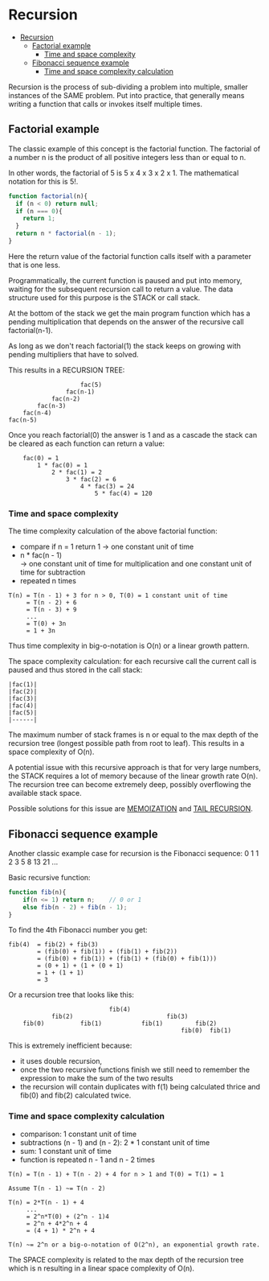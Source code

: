# Recursion
- [Recursion](#recursion)
  - [Factorial example](#factorial-example)
    - [Time and space complexity](#time-and-space-complexity)
  - [Fibonacci sequence example](#fibonacci-sequence-example)
    - [Time and space complexity calculation](#time-and-space-complexity-calculation)

Recursion is the process of sub-dividing a problem into multiple, smaller instances of the SAME problem. Put into practice, that generally means writing a function that calls or invokes itself multiple times.

## Factorial example
The classic example of this concept is the factorial function. The factorial of a number n is the product of all positive integers less than or equal to n. 

In other words, the factorial of 5 is 5 x 4 x 3 x 2 x 1. The mathematical notation for this is 5!.
```Javascript
function factorial(n){
  if (n < 0) return null;  
  if (n === 0){
    return 1;
  }
  return n * factorial(n - 1);
}
```
Here the return value of the factorial function calls itself with a parameter that is one less. 

Programmatically, the current function is paused and put into memory, waiting for the subsequent recursion call to return a value. The data structure used for this purpose is the STACK or call stack. 

At the bottom of the stack we get the main program function which has a pending multiplication that depends on the answer of the recursive call factorial(n-1).


As long as we don't reach factorial(1) the stack keeps on growing with pending multipliers that have to solved. 

This results in a RECURSION TREE:

                        fac(5)
                    fac(n-1)
                fac(n-2)
            fac(n-3)
        fac(n-4)
    fac(n-5)

Once you reach factorial(0) the answer is 1 and as a cascade the stack can be cleared as each function can return a value:
```
    fac(0) = 1
        1 * fac(0) = 1
            2 * fac(1) = 2
                3 * fac(2) = 6
                    4 * fac(3) = 24 
                        5 * fac(4) = 120     
```
### Time and space complexity
The time complexity calculation of the above factorial function: 
- compare if n = 1 return 1	-> one constant unit of time
- n * fac(n - 1) 	
    -> one constant unit of time for multiplication and one constant unit of time for subtraction
- repeated n times
```
T(n) = T(n - 1) + 3 for n > 0, T(0) = 1 constant unit of time
	 = T(n - 2) + 6
	 = T(n - 3) + 9
	 ...
	 = T(0) + 3n
	 = 1 + 3n
```
Thus time complexity in big-o-notation is O(n) or a linear growth pattern.

The space complexity calculation: for each recursive call the current call is paused and thus stored in the call stack:
```
|fac(1)|
|fac(2)|
|fac(3)|
|fac(4)|
|fac(5)|
|------|
```
The maximum number of stack frames is n or equal to the max depth of the recursion tree (longest possible path from root to leaf). This results in a space complexity of O(n).

A potential issue with this recursive approach is that for very large numbers, the STACK requires a lot of memory because of the linear growth rate O(n). The recursion tree can become extremely deep, possibly overflowing the available stack space.

Possible solutions for this issue are [MEMOIZATION](memoization.md) and [TAIL RECURSION](tail_recursion.md). 

## Fibonacci sequence example
Another classic example case for recursion is the Fibonacci sequence: 0 1 1 2 3 5 8 13 21 ...

Basic recursive function:
```javascript
function fib(n){
    if(n <= 1) return n;    // 0 or 1
    else fib(n - 2) + fib(n - 1);
}
```
To find the 4th Fibonacci number you get:
```
fib(4)	= fib(2) + fib(3)
		= (fib(0) + fib(1)) + (fib(1) + fib(2))
		= (fib(0) + fib(1)) + (fib(1) + (fib(0) + fib(1)))
 		= (0 + 1) + (1 + (0 + 1)
		= 1 + (1 + 1)
		= 3
```
Or a recursion tree that looks like this:
```
					        fib(4)
			fib(2)			                fib(3)
	fib(0)	        fib(1)	         fib(1)	        fib(2)
							                    fib(0)  fib(1)	
```
This is extremely inefficient because:
- it uses double recursion, 
- once the two recursive functions finish we still need to remember the expression to make the sum of the two results
- the recursion will contain duplicates with f(1) being calculated thrice and fib(0) and fib(2) calculated twice.

### Time and space complexity calculation
- comparison: 1 constant unit of time
- subtractions (n - 1) and (n - 2): 2 * 1 constant unit of time
- sum: 1 constant unit of time
- function is repeated n - 1 and n - 2 times
```
T(n) = T(n - 1) + T(n - 2) + 4 for n > 1 and T(0) = T(1) = 1

Assume T(n - 1) ~= T(n - 2)

T(n) = 2*T(n - 1) + 4
	 ...
	 = 2^n*T(0) + (2^n - 1)4
	 = 2^n + 4*2^n + 4
	 = (4 + 1) * 2^n + 4

T(n) ~= 2^n or a big-o-notation of O(2^n), an exponential growth rate. 
```
The SPACE complexity is related to the max depth of the recursion tree which is n resulting in a linear space complexity of O(n).